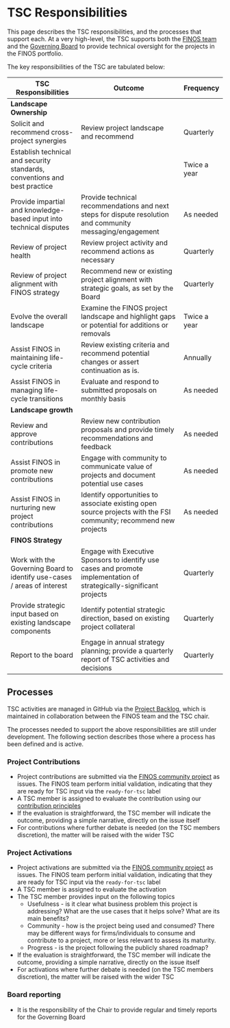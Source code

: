 # TSC Responsibilities

This page describes the TSC responsibilities, and the processes that support each. At a very high-level, the TSC supports both the [FINOS team](https://www.finos.org/team) and the [Governing Board](https://www.finos.org/governing-board) to provide technical oversight for the projects in the FINOS portfolio.

The key responsibilities of the TSC are tabulated below:

| **TSC Responsibilities**                                                   | **Outcome**                                                                                                           |**Frequency** |
|----------------------------------------------------------------------------| --------------------------------------------------------------------------------------------------------------------- | ------------ |
| **Landscape Ownership**                                                    |                                                                                                                       |              |
| Solicit and recommend cross-project synergies                              | Review project landscape and recommend                                                                                | Quarterly    |
| Establish technical and security standards, conventions and best practice  |                                                                                                                       | Twice a year |
| Provide impartial and knowledge-based input into technical disputes        | Provide technical recommendations and next steps for dispute resolution and community messaging/engagement            | As needed    |
| Review of project health                                                   | Review project activity and recommend actions as necessary                                                            | Quarterly    |
| Review of project alignment with FINOS strategy                            | Recommend new or existing project alignment with strategic goals, as set by the Board                                 | Quarterly    |
| Evolve the overall landscape                                               | Examine the FINOS project landscape and highlight gaps or potential for additions or removals                         | Twice a year |
| Assist FINOS in maintaining life-cycle criteria                            | Review existing criteria and recommend potential changes or assert continuation as is.                                | Annually     |
| Assist FINOS in managing life-cycle transitions                            | Evaluate and respond to submitted proposals on monthly basis                                                          | As needed      |
| **Landscape growth**                                                       |                                                                                                                       |              |
| Review and approve contributions                                           | Review new contribution proposals and provide timely recommendations and feedback                                     | As needed      |
| Assist FINOS in promote new contributions                                  | Engage with community to communicate value of projects and document potential use cases                               | As needed      |
| Assist FINOS in nurturing new project contributions                        | Identify opportunities to associate existing open source projects with the FSI community; recommend new projects      | As needed      |
| **FINOS Strategy**                                                         |                                                                                                                       |              |
| Work with the Governing Board to identify use-cases / areas of interest    | Engage with Executive Sponsors to identify use cases and promote implementation of strategically-significant projects | Quarterly    |
| Provide strategic input based on existing landscape components             | Identify potential strategic direction, based on existing project collateral                                          | Quarterly    |
| Report to the board                                                        | Engage in annual strategy planning; provide a quarterly report of TSC activities and decisions                        | Quarterly    |

## Processes

TSC activities are managed in GitHub via the [Project Backlog](https://github.com/orgs/finos/projects/39), which is maintained in collaboration between the FINOS team and the TSC chair.

The processes needed to support the above responsibilities are still under development. The following section describes those where a process has been defined and is active.

### Project Contributions

 - Project contributions are submitted via the [FINOS community project](https://github.com/finos/community) as issues. The FINOS team perform initial validation, indicating that they are ready for TSC input via the `ready-for-tsc` label
 - A TSC member is assigned to evaluate the contribution using our [contribution principles](https://github.com/finos/technical-steering-committee/blob/master/contribution-principles.md)
 - If the evaluation is straightforward, the TSC member will indicate the outcome, providing a simple narrative, directly on the issue itself
 - For contributions where further debate is needed (on the TSC members discretion), the matter will be raised with the wider TSC

### Project Activations

 - Project activations are submitted via the [FINOS community project](https://github.com/finos/community) as issues. The FINOS team perform initial validation, indicating that they are ready for TSC input via the `ready-for-tsc` label
 - A TSC member is assigned to evaluate the activation
 - The TSC member provides input on the following topics
   - Usefulness - is it clear what business problem this project is addressing? What are the use cases that it helps solve? What are its main benefits?
   - Community - how is the project being used and consumed? There may be different ways for firms/individuals to consume and contribute to a project, more or less relevant to assess its maturity.
   - Progress - is the project following the publicly shared roadmap?
 - If the evaluation is straightforward, the TSC member will indicate the outcome, providing a simple narrative, directly on the issue itself
 - For activations where further debate is needed (on the TSC members discretion), the matter will be raised with the wider TSC

### Board reporting

 - It is the responsibility of the Chair to provide regular and timely reports for the Governing Board
